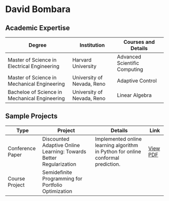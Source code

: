 # David Bombara

## Academic Expertise

|   Degree   | Institution | Courses and Details |
| ---------- | ------------| ---------------- |
| Master of Science in Electrical Engineering | Harvard University | Advanced Scientific Computing |
| Master of Science in Mechanical Engineering | University of Nevada, Reno | Adaptive Control |
| Bacheloe of Science in Mechanical Engineering | University of Nevada, Reno | Linear Algebra | 

## Sample Projects

| Type | Project | Details | Link |
| ---- | ------- | ------- | ---- |
| Conference Paper | Discounted Adaptive Online Learning: Towards Better Regularization | Implemented online learning algorithm in Python for online conformal prediction. | [View PDF](https://arxiv.org/pdf/2402.02720) |
| Course Project | Semidefinite Programming for Portfolio Optimization | | |


<!--
**dbombara/dbombara** is a ✨ _special_ ✨ repository because its `README.md` (this file) appears on your GitHub profile.

Here are some ideas to get you started:

- 🔭 I’m currently working on ...
- 🌱 I’m currently learning ...
- 👯 I’m looking to collaborate on ...
- 🤔 I’m looking for help with ...
- 💬 Ask me about ...
- 📫 How to reach me: ...
- 😄 Pronouns: ...
- ⚡ Fun fact: ...
-->

